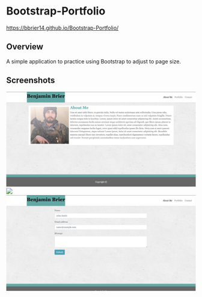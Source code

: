 # Bootstrap-Portfolio
https://bbrier14.github.io/Bootstrap-Portfolio/
## Overview
A simple application to practice using Bootstrap to adjust to page size.
## Screenshots
![](readmeimages/1.png)
![](readmeimages/2.png)
![](readmeimages/3.png)
